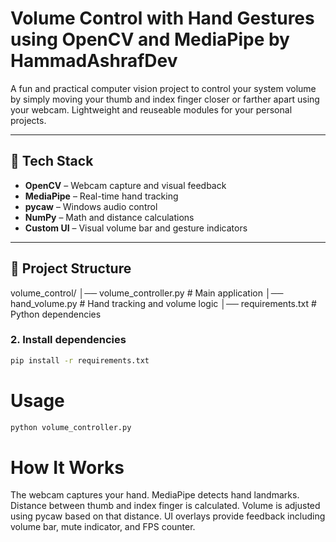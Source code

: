 # Volume Control with Hand Gestures using OpenCV and MediaPipe by HammadAshrafDev

A fun and practical computer vision project to control your system volume by simply moving your thumb and index finger closer or farther apart using your webcam. Lightweight and reuseable modules for your personal projects.

---

## 🧠 Tech Stack

- **OpenCV** – Webcam capture and visual feedback
- **MediaPipe** – Real-time hand tracking
- **pycaw** – Windows audio control
- **NumPy** – Math and distance calculations
- **Custom UI** – Visual volume bar and gesture indicators

---

## 📁 Project Structure
volume_control/
│── volume_controller.py # Main application
│── hand_volume.py # Hand tracking and volume logic
│── requirements.txt # Python dependencies


### 2. Install dependencies

```bash
pip install -r requirements.txt
```
# Usage
```bash
python volume_controller.py
```


# How It Works
The webcam captures your hand.
MediaPipe detects hand landmarks.
Distance between thumb and index finger is calculated.
Volume is adjusted using pycaw based on that distance.
UI overlays provide feedback including volume bar, mute indicator, and FPS counter.
